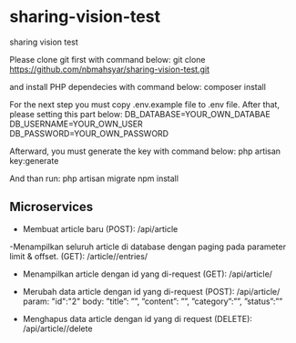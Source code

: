 # sharing-vision-test
sharing vision test

Please clone git first with command below:
git clone https://github.com/nbmahsyar/sharing-vision-test.git

and install PHP dependecies with command below:
composer install

For the next step you must copy .env.example file to .env file.
After that, please setting this part below:
DB_DATABASE=YOUR_OWN_DATABAE
DB_USERNAME=YOUR_OWN_USER
DB_PASSWORD=YOUR_OWN_PASSWORD

Afterward, you must generate the key with command below:
php artisan key:generate

And than run:
php artisan migrate
npm install


## Microservices ##
- Membuat article baru
(POST): /api/article

-Menampilkan seluruh article di database dengan paging pada parameter limit & offset.
(GET): /article/<limit>/entries/<offset>

- Menampilkan article dengan id yang di-request
(GET): /api/article/<id>

- Merubah data article dengan id yang di-request
(POST): /api/article/<id>
param:
"id":"2"
body:
”title”: ””,
”content”: ””,
”category”:””,
”status”:””

- Menghapus data article dengan id yang di request
(DELETE): /api/article/<id>/delete
